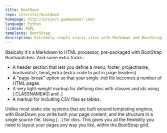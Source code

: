 ```yaml
---
title: BootDown
repo: interstar/bootdown
homepage: http://project.geekweaver.com/
language: Python
license: AGPL
templates: BootStrap
description: Extremely simple static sites with Markdown and BootStrap.
---
```


Basically it's a Markdown to HTML processor, pre-packaged with BootStrap Bootswatches. And some extra tricks : 

  * A header section that lets you define a menu, footer, projectname, bootswatch, head_extra (extra code to put in page headers)
  * A "page-break" option so that your single .md file becomes a number of HTML pages
  * A very light-weight markup for defining divs with classes and ids using &lbrack;.CLASSNAME#ID and .&rbrack;
  * A markup for including CSV files as tables.
  
Unlike most static site systems that are built around templating engines, with BootDown you write both your page content, and the structure in a single source file. Using &lbrack;. .&rbrack; for divs. This gives you all the flexibility you need to layout your pages any way you like, within the BootStrap grid.
